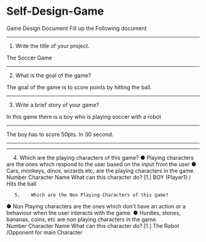 # Self-Design-Game
Game Design Document
Fill up the Following document 

________________________________________



1.	Write the title of your project.
  
  The Soccer Game
________________________________________


2.	What is the goal of the game? 

The goal of the game is to score points by hitting the ball.  
________________________________________


3.	Write a brief story of your game?

In this game there is a boy who is playing soccer with a robot
________________________________________
The boy has to score 50pts. In 30 second.
________________________________________

________________________________________


 
4.	Which are the playing characters of this game? 
●	Playing characters are the ones which respond to the user based on the input from the user
●	Cars, monkeys, dinos, wizards etc, are the playing characters in the game.  
Number	Character Name	What can this character do? 
[1.]	BOY (Player1) /	Hits the ball



       5.    Which are the Non Playing Characters of this game?
●	Non Playing characters are the ones which don't have an action or a behaviour when the user interacts with the game.
●	Hurdles, stones, bananas, coins, etc are non playing characters in the game.   
Number	Character Name	What can this character do? 
[1.]	The Robot	/Opponent for main Character
